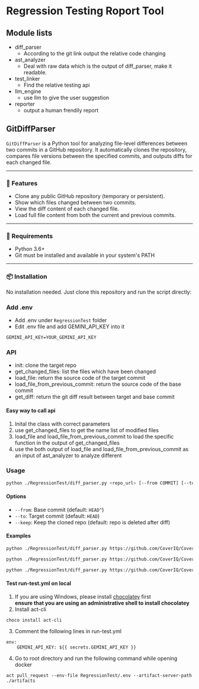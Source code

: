 # Regression Testing Roport Tool
## Module lists
- diff_parser
    - According to the git link output the relative code changing   
- ast_analyzer
    - Deal with raw data which is the output of diff_parser, make it readable. 
- test_linker
    - Find the relative testing api
- llm_engine
    - use llm to give the user suggestion
- reporter
    - output a human frendily report

## GitDiffParser
 `GitDiffParser` is a Python tool for analyzing file-level differences between two commits in a GitHub repository. It automatically clones the repository, compares file versions between the specified commits, and outputs diffs for each changed file.

---

### 🚀 Features

- Clone any public GitHub repository (temporary or persistent).
- Show which files changed between two commits.
- View the diff content of each changed file.
- Load full file content from both the current and previous commits.

---

### 🧰 Requirements

- Python 3.6+
- Git must be installed and available in your system's PATH

---

### 📦 Installation

No installation needed. Just clone this repository and run the script directly:
### Add .env
* Add .env under `RegressionTest` folder
* Edit .env file and add GEMINI_API_KEY into it
```
GEMINI_API_KEY=YOUR_GEMINI_API_KEY
```
### API
* init: clone the target repo
* get_changed_files: list the files which have been changed
* load_file: return the source code of the target commit
* load_file_from_previous_commit: return the source code of the base commit
* get_diff: return the git diff result between target and base commit
#### Easy way to call api
1. Inital the class with correct parameters
2. use get_changed_files to get the name list of modified files
3. load_file and load_file_from_previous_commit to load the specific function in the output of get_changed_files
4. use the both output of load_file and load_file_from_previous_commit as an input of ast_analyzer to analyze different
### Usage
```bash
python ./RegressionTest/diff_parser.py <repo_url> [--from COMMIT] [--to COMMIT] [--keep] 
```

#### Options

- `--from`: Base commit (default: `HEAD^`)
- `--to`: Target commit (default: `HEAD`)
- `--keep`: Keep the cloned repo (default: repo is deleted after diff)

#### Examples

```bash
python ./RegressionTest/diff_parser.py https://github.com/CoverIQ/CoverIQ-Test-Assistant

python ./RegressionTest/diff_parser.py https://github.com/CoverIQ/CoverIQ-Test-Assistant --from abc123 --to def456

python ./RegressionTest/diff_parser.py https://github.com/CoverIQ/CoverIQ-Test-Assistant --keep
```


#### Test run-test.yml on local
1. If you are using Windows, please install [chocolatey](https://chocolatey.org/install) first  
**ensure that you are using an administrative shell to install chocolatey**   
2. Install act-cli
```
choco install act-cli
```
3. Comment the following lines in run-test.yml
```
env:
    GEMINI_API_KEY: ${{ secrets.GEMINI_API_KEY }}
```
4. Go to root directory and run the following command while opening docker 
```
act pull_request --env-file RegressionTest/.env --artifact-server-path ./artifacts
```
